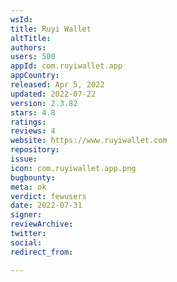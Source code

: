 ```yaml
---
wsId: 
title: Ruyi Wallet
altTitle: 
authors: 
users: 500
appId: com.ruyiwallet.app
appCountry: 
released: Apr 5, 2022
updated: 2022-07-22
version: 2.3.82
stars: 4.8
ratings: 
reviews: 4
website: https://www.ruyiwallet.com
repository: 
issue: 
icon: com.ruyiwallet.app.png
bugbounty: 
meta: ok
verdict: fewusers
date: 2022-07-31
signer: 
reviewArchive: 
twitter: 
social: 
redirect_from: 

---
```


